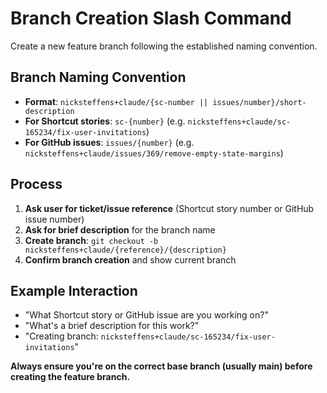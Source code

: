 # Branch Creation Slash Command

Create a new feature branch following the established naming convention.

## Branch Naming Convention
- **Format**: `nicksteffens+claude/{sc-number || issues/number}/short-description`
- **For Shortcut stories**: `sc-{number}` (e.g. `nicksteffens+claude/sc-165234/fix-user-invitations`)
- **For GitHub issues**: `issues/{number}` (e.g. `nicksteffens+claude/issues/369/remove-empty-state-margins`)

## Process
1. **Ask user for ticket/issue reference** (Shortcut story number or GitHub issue number)
2. **Ask for brief description** for the branch name
3. **Create branch**: `git checkout -b nicksteffens+claude/{reference}/{description}`
4. **Confirm branch creation** and show current branch

## Example Interaction
- "What Shortcut story or GitHub issue are you working on?"
- "What's a brief description for this work?"
- "Creating branch: `nicksteffens+claude/sc-165234/fix-user-invitations`"

**Always ensure you're on the correct base branch (usually main) before creating the feature branch.**